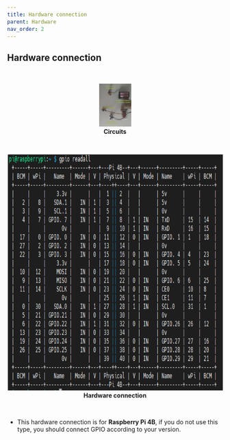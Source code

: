 ```yaml
---
title: Hardware connection
parent: Hardware
nav_order: 2
---
```


## Hardware connection
<br>
<p align="center">
  <img height = 100 src="../images/circuits.png">
  <br> 
  <b> Circuits </b>    
</p>
<br>

<p align="center">
  <img height = 550 src="../images/Hardware_Connection.png">
  <br> 
  <b> Hardware connection </b>    
</p>
<br>

* This hardware connection is for **Raspberry Pi 4B**, if you do not use this type, you should connect GPIO according to your version.
